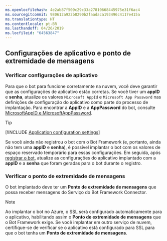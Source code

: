 ```yaml
---
ms.openlocfilehash: 4e2ab87f509c29c33a27810668445975e31f6ac4
ms.sourcegitcommit: 980612a922b8290b2faadaca193496c4117e415a
ms.translationtype: HT
ms.contentlocale: pt-BR
ms.lasthandoff: 04/26/2019
ms.locfileid: "64563847"
---
```

## <a name="application-settings-and-messaging-endpoint"></a>Configurações de aplicativo e ponto de extremidade de mensagens

### <a name="verify-application-settings"></a>Verificar configurações de aplicativo

Para que o bot para funcione corretamente na nuvem, você deve garantir que as configurações de aplicativo estão corretas. Se você tiver um **appID** e **senha**, atualize os valores `Microsoft AppId` e `Microsoft App Password` nas definições de configuração do aplicativo como parte do processo de implantação. Para encontrar a **AppID** e a **AppPassword** do bot, consulte [MicrosoftAppID e MicrosoftAppPassword](~/bot-service-manage-overview.md#microsoftappid-and-microsoftapppassword).

> [!TIP]
> [!INCLUDE [Application configuration settings](~/includes/snippet-tip-bot-config-settings.md)]

Se você ainda não registrou o bot com o Bot Framework (e, portanto, ainda não tem uma **appID** e **senha**), é possível implantar o bot com os valores de espaço reservado temporário para essas configurações.
Em seguida, após [registrar o bot](~/bot-service-quickstart-registration.md), atualize as configurações do aplicativo implantado com a **appID** e a **senha** que foram geradas para o bot durante o registro.

### <a id="messagingEndpoint"></a> Verificar o ponto de extremidade de mensagens

O bot implantado deve ter um **Ponto de extremidade de mensagens** que possa receber mensagens do Serviço do Bot Framework Connector.

> [!NOTE]
> Ao implantar o bot no Azure, o SSL será configurado automaticamente para o aplicativo, habilitando assim o **Ponto de extremidade de mensagens** que o Bot Framework exige.
> Se você implantar em outro serviço de nuvem, certifique-se de verificar se o aplicativo está configurado para SSL para que o bot tenha um **Ponto de extremidade de mensagens**.
